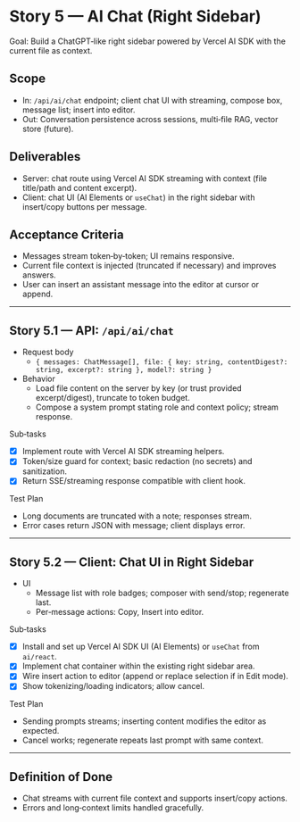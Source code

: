 # Story 5 — AI Chat (Right Sidebar)

Goal: Build a ChatGPT‑like right sidebar powered by Vercel AI SDK with the current file as context.

## Scope
- In: `/api/ai/chat` endpoint; client chat UI with streaming, compose box, message list; insert into editor.
- Out: Conversation persistence across sessions, multi‑file RAG, vector store (future).

## Deliverables
- Server: chat route using Vercel AI SDK streaming with context (file title/path and content excerpt).
- Client: chat UI (AI Elements or `useChat`) in the right sidebar with insert/copy buttons per message.

## Acceptance Criteria
- Messages stream token‑by‑token; UI remains responsive.
- Current file context is injected (truncated if necessary) and improves answers.
- User can insert an assistant message into the editor at cursor or append.

---

## Story 5.1 — API: `/api/ai/chat`
- Request body
  - `{ messages: ChatMessage[], file: { key: string, contentDigest?: string, excerpt?: string }, model?: string }`
- Behavior
  - Load file content on the server by key (or trust provided excerpt/digest), truncate to token budget.
  - Compose a system prompt stating role and context policy; stream response.

Sub‑tasks
- [x] Implement route with Vercel AI SDK streaming helpers.
- [x] Token/size guard for context; basic redaction (no secrets) and sanitization.
- [x] Return SSE/streaming response compatible with client hook.

Test Plan
- Long documents are truncated with a note; responses stream.
- Error cases return JSON with message; client displays error.

---

## Story 5.2 — Client: Chat UI in Right Sidebar
- UI
  - Message list with role badges; composer with send/stop; regenerate last.
  - Per‑message actions: Copy, Insert into editor.

Sub‑tasks
- [x] Install and set up Vercel AI SDK UI (AI Elements) or `useChat` from `ai/react`.
- [x] Implement chat container within the existing right sidebar area.
- [x] Wire insert action to editor (append or replace selection if in Edit mode).
- [x] Show tokenizing/loading indicators; allow cancel.

Test Plan
- Sending prompts streams; inserting content modifies the editor as expected.
- Cancel works; regenerate repeats last prompt with same context.

---

## Definition of Done
- Chat streams with current file context and supports insert/copy actions.
- Errors and long‑context limits handled gracefully.
